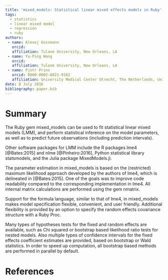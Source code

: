 ```yaml
---
title: 'mixed_models: Statistical linear mixed effects models in Ruby'
tags:
  - statistics 
  - linear mixed model 
  - regression 
  - ruby
authors:
 - name: Alexej Gossmann 
   orcid:
   affiliation: Tulane University, New Orleans, LA
 - name: Yu-Ping Wang 
   orcid:
   affiliation: Tulane University, New Orleans, LA
 - name: Pjotr Prins
   orcid: 0000-0002-8021-9162
   affiliation: University Medical Center Utrecht, The Netherlands, University of Tennessee Health Science Center, USA
date: 8 July 2016
bibliography: paper.bib
---
```


# Summary

The Ruby gem mixed_models can be used to fit statistical linear mixed models (LMM), and perform statistical inference on the model parameters, as well as to predict future observations (including prediction intervals).

Other software packages for LMM include the R packages lme4 [@Bates:2015] and nlme [@Pinheiro:2016], Python statistical library statsmodels, and the Julia package MixedModels.jl.

The parameter estimation in mixed_models is based on the (restricted) maximum likelihood approach developed by the authors of lme4, which is delineated in [@Bates:2015]. One of the goals was to improve code readability compared to the corresponding implementation in lme4. All internal matrix calculations are performed using the gem nmatrix.

Support for the formula language, similar to that of lme4, in mixed_models makes model specification flexible, convenient, and user friendly. Additional flexibility is provided by an option to specify the random effects covariance structure with a Ruby Proc. 

Many types of hypotheses tests for the fixed and random effects are available, such as Chi squared or bootstrap based likelihood ratio tests for nested models.
Also multiple types of confidence intervals for the fixed effects coefficient estimates are provided, based on bootstrap or Wald statistics. In order to speed up computation, all bootstrap based methods are performed in parallel by default.

# References

